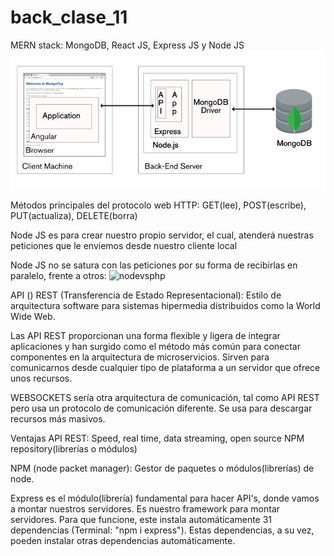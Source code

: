 # back_clase_11
MERN stack: MongoDB, React JS, Express JS y Node JS
![merndiagram](https://github.com/nacho-sf/back_clase_11/blob/main/assets/img/MEAN_stack-0pdlo3qwbn.png)


Métodos principales del protocolo web HTTP: GET(lee), POST(escribe), PUT(actualiza), DELETE(borra)


Node JS es para crear nuestro propio servidor, el cual, atenderá nuestras peticiones que le enviemos desde nuestro cliente local

Node JS no se satura con las peticiones por su forma de recibirlas en paralelo, frente a otros:
![nodevsphp]()



API ()
REST (Transferencia de Estado Representacional): Estilo de arquitectura software para sistemas hipermedia distribuidos como la World Wide Web.



Las API REST proporcionan una forma flexible y ligera de integrar aplicaciones y han surgido como el método más común para conectar componentes en la arquitectura de microservicios. Sirven para comunicarnos desde cualquier tipo de plataforma a un servidor que ofrece unos recursos.

WEBSOCKETS sería otra arquitectura de comunicación, tal como API REST pero usa un protocolo de comunicación diferente. Se usa para descargar recursos más masivos.



Ventajas API REST: Speed, real time, data streaming, open source NPM repository(librerías o módulos)



NPM (node packet manager): Gestor de paquetes o módulos(librerías) de node.



Express es el módulo(librería) fundamental para hacer API's, donde vamos a montar nuestros servidores. Es nuestro framework para montar servidores. Para que funcione, este instala automáticamente 31 dependencias (Terminal: "npm i express"). Estas dependencias, a su vez, poeden instalar otras dependencias automáticamente.



